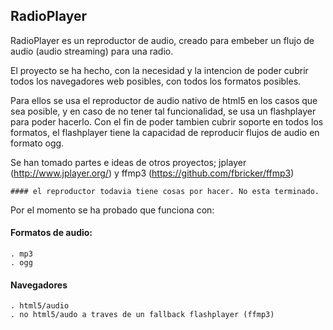 ## RadioPlayer

RadioPlayer es un reproductor de audio, creado para embeber un flujo de audio
(audio streaming) para una radio.

El proyecto se ha hecho, con la necesidad y la intencion
de poder cubrir todos los navegadores web posibles, con todos los formatos posibles.

Para ellos se usa el reproductor de audio nativo de html5 en los casos que sea
posible, y en caso de no tener tal funcionalidad, se usa un flashplayer para
poder hacerlo. Con el fin de poder tambien cubrir soporte en todos los
formatos, el flashplayer tiene la capacidad de reproducir flujos de audio en
formato ogg.

Se han tomado partes e ideas de otros proyectos; jplayer
(http://www.jplayer.org/) y ffmp3
(https://github.com/fbricker/ffmp3)

    #### el reproductor todavia tiene cosas por hacer. No esta terminado.

Por el momento se ha probado que funciona con:

#### Formatos de audio:

    . mp3
    . ogg

#### Navegadores

    . html5/audio
    . no html5/audo a traves de un fallback flashplayer (ffmp3)



